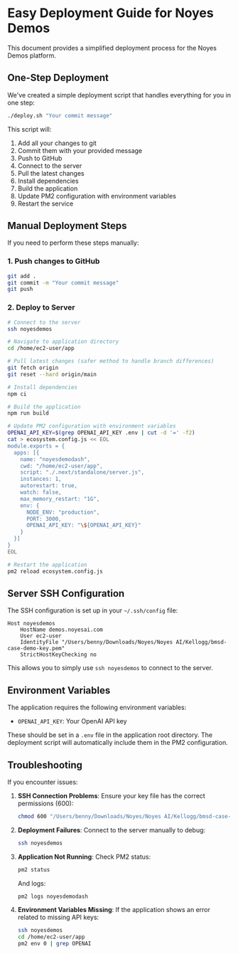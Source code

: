 # Easy Deployment Guide for Noyes Demos

This document provides a simplified deployment process for the Noyes Demos platform.

## One-Step Deployment

We've created a simple deployment script that handles everything for you in one step:

```bash
./deploy.sh "Your commit message"
```

This script will:
1. Add all your changes to git
2. Commit them with your provided message
3. Push to GitHub
4. Connect to the server
5. Pull the latest changes
6. Install dependencies
7. Build the application
8. Update PM2 configuration with environment variables
9. Restart the service

## Manual Deployment Steps

If you need to perform these steps manually:

### 1. Push changes to GitHub
```bash
git add .
git commit -m "Your commit message"
git push
```

### 2. Deploy to Server
```bash
# Connect to the server
ssh noyesdemos

# Navigate to application directory
cd /home/ec2-user/app

# Pull latest changes (safer method to handle branch differences)
git fetch origin
git reset --hard origin/main

# Install dependencies
npm ci

# Build the application
npm run build

# Update PM2 configuration with environment variables
OPENAI_API_KEY=$(grep OPENAI_API_KEY .env | cut -d '=' -f2)
cat > ecosystem.config.js << EOL
module.exports = {
  apps: [{
    name: "noyesdemodash",
    cwd: "/home/ec2-user/app",
    script: "./.next/standalone/server.js",
    instances: 1,
    autorestart: true,
    watch: false,
    max_memory_restart: "1G",
    env: {
      NODE_ENV: "production",
      PORT: 3000,
      OPENAI_API_KEY: "\${OPENAI_API_KEY}"
    }
  }]
}
EOL

# Restart the application
pm2 reload ecosystem.config.js
```

## Server SSH Configuration

The SSH configuration is set up in your `~/.ssh/config` file:

```
Host noyesdemos
    HostName demos.noyesai.com
    User ec2-user
    IdentityFile "/Users/benny/Downloads/Noyes/Noyes AI/Kellogg/bmsd-case-demo-key.pem"
    StrictHostKeyChecking no
```

This allows you to simply use `ssh noyesdemos` to connect to the server.

## Environment Variables

The application requires the following environment variables:

- `OPENAI_API_KEY`: Your OpenAI API key

These should be set in a `.env` file in the application root directory. The deployment script will automatically include them in the PM2 configuration.

## Troubleshooting

If you encounter issues:

1. **SSH Connection Problems**: Ensure your key file has the correct permissions (600):
   ```bash
   chmod 600 "/Users/benny/Downloads/Noyes/Noyes AI/Kellogg/bmsd-case-demo-key.pem"
   ```

2. **Deployment Failures**: Connect to the server manually to debug:
   ```bash
   ssh noyesdemos
   ```

3. **Application Not Running**: Check PM2 status:
   ```bash
   pm2 status
   ```
   
   And logs:
   ```bash
   pm2 logs noyesdemodash
   ```

4. **Environment Variables Missing**: If the application shows an error related to missing API keys:
   ```bash
   ssh noyesdemos
   cd /home/ec2-user/app
   pm2 env 0 | grep OPENAI
   ``` 